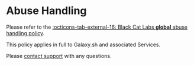 # Abuse Handling
Please refer to the [:octicons-tab-external-16: Black Cat Labs **global** abuse handling policy](https://wiki.blackcatlabs.dev/policies/abuse/).

This policy applies in full to Galaxy.sh and associated Services.

Please [contact support](../contact/contact-support.md) with any questions.